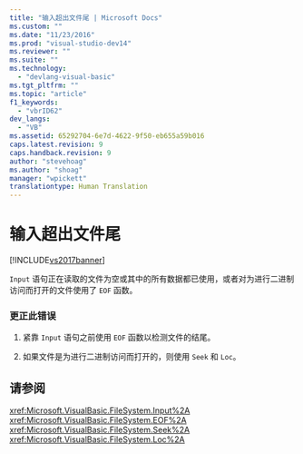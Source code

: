 ```yaml
---
title: "输入超出文件尾 | Microsoft Docs"
ms.custom: ""
ms.date: "11/23/2016"
ms.prod: "visual-studio-dev14"
ms.reviewer: ""
ms.suite: ""
ms.technology: 
  - "devlang-visual-basic"
ms.tgt_pltfrm: ""
ms.topic: "article"
f1_keywords: 
  - "vbrID62"
dev_langs: 
  - "VB"
ms.assetid: 65292704-6e7d-4622-9f50-eb655a59b016
caps.latest.revision: 9
caps.handback.revision: 9
author: "stevehoag"
ms.author: "shoag"
manager: "wpickett"
translationtype: Human Translation
---
```

# 输入超出文件尾
[!INCLUDE[vs2017banner](../../../csharp/includes/vs2017banner.md)]

`Input` 语句正在读取的文件为空或其中的所有数据都已使用，或者对为进行二进制访问而打开的文件使用了 `EOF` 函数。  
  
### 更正此错误  
  
1.  紧靠 `Input` 语句之前使用 `EOF` 函数以检测文件的结尾。  
  
2.  如果文件是为进行二进制访问而打开的，则使用 `Seek` 和 `Loc`。  
  
## 请参阅  
 <xref:Microsoft.VisualBasic.FileSystem.Input%2A>   
 <xref:Microsoft.VisualBasic.FileSystem.EOF%2A>   
 <xref:Microsoft.VisualBasic.FileSystem.Seek%2A>   
 <xref:Microsoft.VisualBasic.FileSystem.Loc%2A>